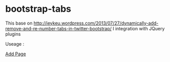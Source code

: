 bootstrap-tabs
==============
This base on http://jeykeu.wordpress.com/2013/07/27/dynamically-add-remove-and-re-number-tabs-in-twitter-bootstrap/
I integration with JQuery plugins

Useage :

<!DOCTYPE html>
<html>
<head lang="en">
    <meta charset="UTF-8">
    <!-- 新 Bootstrap 核心 CSS 文件 -->
    <link rel="stylesheet" href="./bootstrap.css">
    <!-- jQuery文件。务必在bootstrap.js 之前引入 -->
    <script src="./jquery-2.1.1.js"></script>
    <!-- 最新的 Bootstrap 核心 JavaScript 文件 -->
    <script src="./bootstrap.js"></script>
    <link rel="stylesheet" href="./goweb.css">
    <script src="./goweb.js"></script>
    <title></title>
</head>
<body>
<a href="javascript:;" id="btnAddPage" role="button">Add Page</a>
<div id="mytab">
</div>
<script>
    $(document).ready(function(){
        var goweb = $('#mytab').goweb({});
        
        $('#btnAddPage').on('click', function(){
            goweb.addTabPage();
        });
    });
</script>
</body>
</html>
